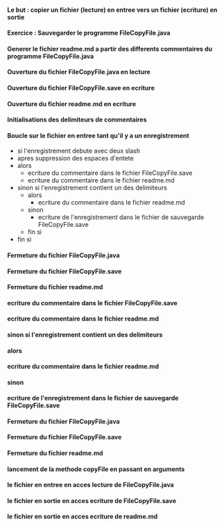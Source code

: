 #### Le but : copier un fichier (lecture) en entree vers un fichier (ecriture) en sortie
####
#### Exercice : Sauvegarder le programme FileCopyFile.java
####            Generer le fichier readme.md a partir des differents commentaires du programme FileCopyFile.java
####
#### Ouverture du fichier FileCopyFile.java en lecture
#### Ouverture du fichier FileCopyFile.save en ecriture
#### Ouverture du fichier readme.md en ecriture
####
#### Initialisations des delimiteurs de commentaires

#### Boucle sur le fichier en entree tant qu'il y a un enregistrement
* si l'enregistrement debute avec deux slash
* apres suppression des espaces d'entete
* alors
  * ecriture du commentaire dans le fichier FileCopyFile.save
  * ecriture du commentaire dans le fichier readme.md
* sinon si l'enregistrement contient un des delimiteurs
  * alors
    * ecriture du commentaire dans le fichier readme.md
  * sinon
    * ecriture de l'enregistrement dans le fichier de sauvegarde FileCopyFile.save
  * fin si
* fin si
#### Fermeture du fichier FileCopyFile.java
#### Fermeture du fichier FileCopyFile.save
#### Fermeture du fichier readme.md
####
####     ecriture du commentaire dans le fichier FileCopyFile.save
####     ecriture du commentaire dans le fichier readme.md
#### sinon si l'enregistrement contient un des delimiteurs
####       alors
####           ecriture du commentaire dans le fichier readme.md
####       sinon
####           ecriture de l'enregistrement dans le fichier de sauvegarde FileCopyFile.save
####
#### Fermeture du fichier FileCopyFile.java
#### Fermeture du fichier FileCopyFile.save
#### Fermeture du fichier readme.md
####
#### lancement de la methode copyFile en passant en arguments
#### le fichier en entree en acces lecture  de FileCopyFile.java
#### le fichier en sortie en acces ecriture de FileCopyFile.save
#### le fichier en sortie en acces ecriture de readme.md
